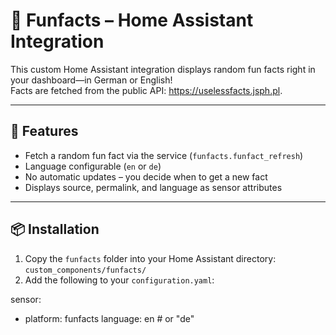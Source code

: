 # 🧠 Funfacts – Home Assistant Integration

This custom Home Assistant integration displays random fun facts right in your dashboard—in German or English!  
Facts are fetched from the public API: https://uselessfacts.jsph.pl.

---

## 🔧 Features

- Fetch a random fun fact via the service (`funfacts.funfact_refresh`)
- Language configurable (`en` or `de`)
- No automatic updates – you decide when to get a new fact
- Displays source, permalink, and language as sensor attributes

---

## 📦 Installation

1. Copy the `funfacts` folder into your Home Assistant directory:  
   `custom_components/funfacts/`
2. Add the following to your `configuration.yaml`:


sensor:
  - platform: funfacts
    language: en  # or "de"